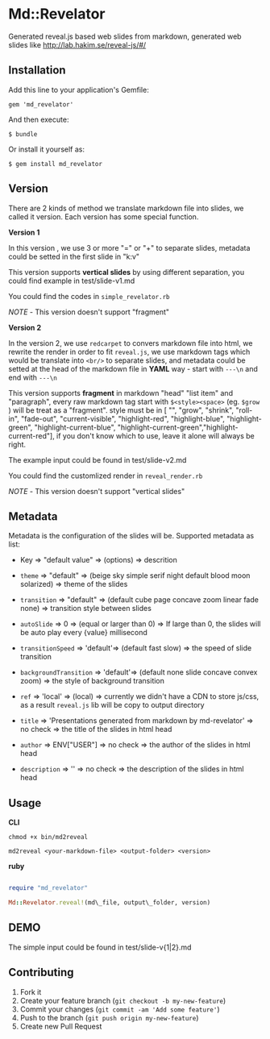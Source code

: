 # Md::Revelator

Generated reveal.js based web slides from markdown, generated web slides like <http://lab.hakim.se/reveal-js/#/>

## Installation

Add this line to your application's Gemfile:

    gem 'md_revelator'

And then execute:

    $ bundle

Or install it yourself as:

    $ gem install md_revelator

## Version

There are 2 kinds of method we translate markdown file into slides, we called it version. Each version has some special function.

**Version 1** 

  In this version , we use 3 or more "=" or "+" to separate slides, metadata could be setted in the first slide in "k:v"

  This version supports **vertical slides** by using different separation, you could find example in test/slide-v1.md

  You could find the codes in `simple_revelator.rb` 

  *NOTE* - This version doesn't support "fragment"

**Version 2**

  In the version 2, we use `redcarpet` to convers markdown file into html, we rewrite the render in order to fit `reveal.js`,
we use markdown tags which would be translate into `<br/>` to separate slides, 
and metadata could be setted at the head of the markdown file in **YAML** way - start with `---\n` and end with `---\n`

This version supports **fragment** in markdown "head" "list item" and "paragraph", every raw markdown tag start with `$<style><space>` (eg. `$grow `) will be treat as a "fragment". style must be in [ "", "grow", "shrink", "roll-in", "fade-out", "current-visible",
"highlight-red", "highlight-blue", "highlight-green", "highlight-current-blue", "highlight-current-green","highlight-current-red"],
if you don't know which to use, leave it alone will always be right.

  The example input could be found in test/slide-v2.md

  You could find the customlized render in `reveal_render.rb`

  *NOTE* - This version doesn't support "vertical slides"

## Metadata

Metadata is the configuration of the slides will be. Supported metadata as list:

* Key => "default value" => (options) => descrition

* `theme` => "default"  => (beige sky simple serif night default blood moon solarized) => theme of the slides
* `transition` => "default" => (default cube page concave zoom linear fade none) => transition style between slides
* `autoSlide` => 0 => (equal or larger than 0) => If large than 0, the slides will be auto play every {value} millisecond
* `transitionSpeed` => 'default'=> (default fast slow) => the speed of slide transition
* `backgroundTransition` => 'default'=> (default none slide concave convex zoom) => the style of background transition
* `ref` => 'local' => (local) => currently we didn't have a CDN to store js/css, as a result `reveal.js` lib will be copy to output directory
* `title` => 'Presentations generated from markdown by md-revelator' => no check => the title of the slides in html head
* `author` =>  ENV["USER"] => no check => the author of the slides in html head
* `description` => '' => no check => the description of the slides in html head

## Usage

**CLI**

`chmod +x bin/md2reveal`

`md2reveal <your-markdown-file> <output-folder> <version>`

**ruby**

```ruby

require "md_revelator"

Md::Revelator.reveal!(md\_file, output\_folder, version)

```


## DEMO

The simple input could be found in test/slide-v{1|2}.md

## Contributing

1. Fork it
2. Create your feature branch (`git checkout -b my-new-feature`)
3. Commit your changes (`git commit -am 'Add some feature'`)
4. Push to the branch (`git push origin my-new-feature`)
5. Create new Pull Request
